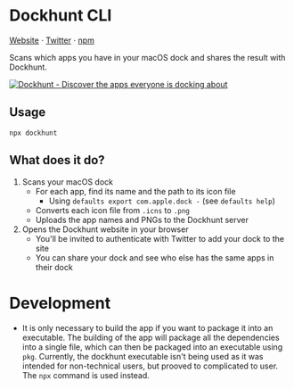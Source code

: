 # Dockhunt CLI

[Website](https://www.dockhunt.com) ⋅ [Twitter](https://twitter.com/dockhuntapp) ⋅ [npm](https://www.npmjs.com/package/dockhunt)

Scans which apps you have in your macOS dock and shares the result with
Dockhunt.

[![Dockhunt - Discover the apps everyone is docking about](https://user-images.githubusercontent.com/15393239/215352336-3a2e63e2-b474-45a9-9721-160cecb83325.png)](https://www.dockhunt.com)


## Usage

```
npx dockhunt
```

## What does it do?
1. Scans your macOS dock
   - For each app, find its name and the path to its icon file
     - Using `defaults export com.apple.dock -` (see `defaults help`)
   - Converts each icon file from `.icns` to `.png`
   - Uploads the app names and PNGs to the Dockhunt server
2. Opens the Dockhunt website in your browser
   - You'll be invited to authenticate with Twitter to add your dock to the site
   - You can share your dock and see who else has the same apps in their dock

# Development

- It is only necessary to build the app if you want to package it into an executable. The building of the app will package all the dependencies into a single file, which can then be packaged into an executable using `pkg`. Currently, the dockhunt executable isn't being used as it was intended for non-technical users, but prooved to complicated to user. The `npx` command is used instead.

